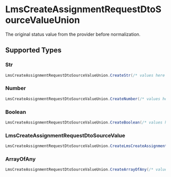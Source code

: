 # LmsCreateAssignmentRequestDtoSourceValueUnion

The original status value from the provider before normalization.


## Supported Types

### Str

```csharp
LmsCreateAssignmentRequestDtoSourceValueUnion.CreateStr(/* values here */);
```

### Number

```csharp
LmsCreateAssignmentRequestDtoSourceValueUnion.CreateNumber(/* values here */);
```

### Boolean

```csharp
LmsCreateAssignmentRequestDtoSourceValueUnion.CreateBoolean(/* values here */);
```

### LmsCreateAssignmentRequestDtoSourceValue

```csharp
LmsCreateAssignmentRequestDtoSourceValueUnion.CreateLmsCreateAssignmentRequestDtoSourceValue(/* values here */);
```

### ArrayOfAny

```csharp
LmsCreateAssignmentRequestDtoSourceValueUnion.CreateArrayOfAny(/* values here */);
```
